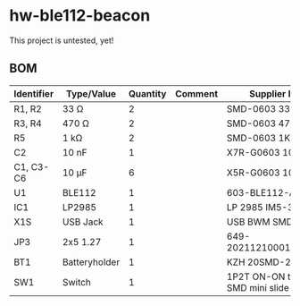 hw-ble112-beacon
================

This project is untested, yet!

## BOM
| Identifier | Type/Value | Quantity | Comment | Supplier Id | Supplier |
| ---        | ---        | ---      | ---     | ---         | ---      |
| R1, R2 | 33 Ω | 2 |  | SMD-0603 33  | [Reichelt][reichelt] |
| R3, R4 | 470 Ω | 2 |  | SMD-0603 470 | [Reichelt][reichelt] |
| R5 | 1 kΩ | 2 |  | SMD-0603 1K5 | [Reichelt][reichelt] |
| C2 | 10 nF | 1 |  | X7R-G0603 10N | [Reichelt][reichelt] |
| C1, C3-C6 | 10 µF | 6 |  | X5R-G0603 10/6 | [Reichelt][reichelt] |
| U1 | BLE112 | 1 |  | 603-BLE112-A | [Mouser][mouser] |
| IC1 | LP2985 | 1 |  | LP 2985 IM5-3,3 | [Reichelt][reichelt] |
| X1S | USB Jack | 1 |  | USB BWM SMD | [Reichelt][reichelt] |
| JP3 | 2x5 1.27 | 1 |  | 649-202112100010C4LF | [Mouser][mouser] |
| BT1 | Batteryholder | 1 |  | KZH 20SMD-2 | [Reichelt][reichelt] |
| SW1 | Switch | 1 |  | 1P2T ON-ON type SMD mini slide switch | [Aliexpress][aliexpress] |


[reichelt]: http://www.reichelt.de
[mouser]: http://mouser.com
[aliexpress]: http://www.aliexpress.com

[itead-pcb]: http://imall.iteadstudio.com/open-pcb/pcb-prototyping.html
